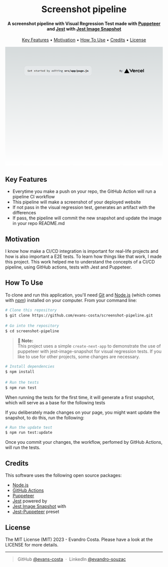 <h1 align="center">
  <br>
   Screenshot pipeline
  <br>
</h1>
<h4 align="center">A screenshot pipeline with Visual Regression Test made with <a href="https://pptr.dev/" target="_blank">Puppeteer</a> and <a href="https://jestjs.io/" target="_blank">Jest</a> with <a href="https://github.com/americanexpress/jest-image-snapshot" target="_blank">Jest Image Snapshot</a></h4>  

<p align="center">
  <a href="#key-features">Key Features</a> •
  <a href="#motivation">Motivation</a> •
  <a href="#how-to-use">How To Use</a> •
  <a href="#credits">Credits</a> •
  <a href="#license">License</a>
</p>

<p align="center">
  <img src="https://github.com/evans-costa/screenshot-pipeline/blob/main/images/visual-regression-diff.png?raw=true">
</p>

## Key Features

* Everytime you make a push on your repo, the GitHub Action will run a pipeline CI workflow
* This pipeline will make a screenshot of your deployed website 
* If not pass in the visual regression test, generates an artifact with the differences
* If pass, the pipeline will commit the new snapshot and update the image in your repo README.md

## Motivation

I know how make a CI/CD integration is important for real-life projects and how is also important a E2E tests. To learn how things like that work, I made this project. This work helped me to understand the concepts of a CI/CD pipeline, using GitHub actions, tests with Jest and Puppeteer.

## How To Use

To clone and run this application, you'll need [Git](https://git-scm.com) and [Node.js](https://nodejs.org/en/download/) (which comes with [npm](http://npmjs.com)) installed on your computer. From your command line:

```bash
# Clone this repository
$ git clone https://github.com/evans-costa/screenshot-pipeline.git

# Go into the repository
$ cd screenshot-pipeline
```

> **📌 Note:** </br>
> This project uses a simple `create-next-app` to demonstrate the use of puppeteer with jest-image-snapshot for visual regression tests. If you like to use for other projects, some changes are necessary.

```bash
# Install dependencies
$ npm install

# Run the tests
$ npm run test
```
When running the tests for the first time, it will generate a first snapshot, which will serve as a base for the following tests

If you deliberately made changes on your page, you might want update the snapshot, to do this, run the following:

```bash
# Run the update test
$ npm run test:update
```

Once you commit your changes, the workflow, perfomed by GitHub Actions, will run the tests.

## Credits

This software uses the following open source packages:

- [Node.js](https://nodejs.org/)
- [GitHub Actions](https://docs.github.com/pt/actions)
- [Puppeteer](https://pptr.dev/)
- [Jest](https://jestjs.io/) powered by
- [Jest Image Snapshot](https://github.com/americanexpress/jest-image-snapshot) with
- [Jest-Puppeteer](https://github.com/argos-ci/jest-puppeteer) preset

## License

The MIT License (MIT) 2023 - Evandro Costa. Please have a look at the LICENSE for more details.

---
> GitHub [@evans-costa](https://github.com/evans-costa) &nbsp;&middot;&nbsp;
> LinkedIn [@evandro-souzac](https://www.linkedin.com/in/evandro-souzac/)

